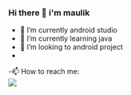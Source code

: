 ### Hi there 👋 i'm maulik
- 🔭 I’m currently android studio
- 🌱 I’m currently learning java
- 👯 I’m looking to android project
- 
-📫 How to reach me: <br> <a href="mailto:patadiyamaulik007@gmail.com"><img src="https://img.shields.io/badge/-Gmail-lightgray?style=for-the-badge&logo=gmail"></a>

<!--
**maulik50/maulik50** is a ✨ _special_ ✨ repository because its `README.md` (this file) appears on your GitHub profile.
Here are some ideas to get you started:
-->
